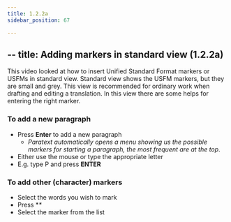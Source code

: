 ```yaml
---
title: 1.2.2a
sidebar_position: 67

---
```




## -- title: Adding markers in standard view (1.2.2a)


This video looked at how to insert Unified Standard Format markers or USFMs in standard view. Standard view shows the USFM markers, but they are small and grey. This view is recommended for ordinary work when drafting and editing a translation. In this view there are some helps for entering the right marker.


### To add a new paragraph

- Press **Enter** to add a new paragraph
	- _Paratext automatically opens a menu showing us the possible markers for starting a paragraph, the most frequent are at the top_.
- Either use the mouse or type the appropriate letter
- E.g. type P and press **ENTER**

### To add other (character) markers

- Select the words you wish to mark
- Press **\**
- Select the marker from the list
